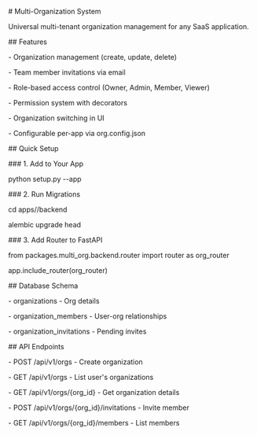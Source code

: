 \# Multi-Organization System



Universal multi-tenant organization management for any SaaS application.



\## Features

\- Organization management (create, update, delete)

\- Team member invitations via email

\- Role-based access control (Owner, Admin, Member, Viewer)

\- Permission system with decorators

\- Organization switching in UI

\- Configurable per-app via org.config.json



\## Quick Setup



\### 1. Add to Your App

python setup.py --app <your-app-name>



\### 2. Run Migrations

cd apps/<your-app>/backend

alembic upgrade head



\### 3. Add Router to FastAPI

from packages.multi\_org.backend.router import router as org\_router

app.include\_router(org\_router)



\## Database Schema

\- organizations - Org details

\- organization\_members - User-org relationships

\- organization\_invitations - Pending invites



\## API Endpoints

\- POST /api/v1/orgs - Create organization

\- GET /api/v1/orgs - List user's organizations

\- GET /api/v1/orgs/{org\_id} - Get organization details

\- POST /api/v1/orgs/{org\_id}/invitations - Invite member

\- GET /api/v1/orgs/{org\_id}/members - List members

